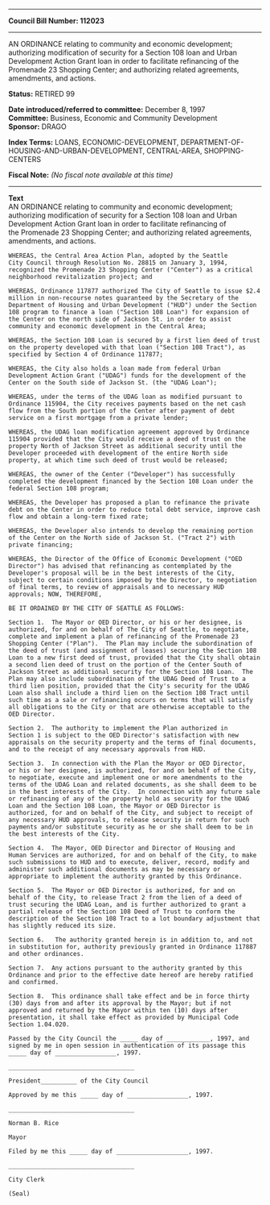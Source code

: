 * * * * *  
  
**Council Bill Number: [](#h0)[](#h2)112023**  
  
* * * * *  
  
AN ORDINANCE relating to community and economic development; authorizing modification of security for a Section 108 loan and Urban Development Action Grant loan in order to facilitate refinancing of the Promenade 23 Shopping Center; and authorizing related agreements, amendments, and actions.  
  
**Status:** RETIRED 99   
  
**Date introduced/referred to committee:** December 8, 1997   
**Committee:** Business, Economic and Community Development   
**Sponsor:** DRAGO   
  
**Index Terms:** LOANS, ECONOMIC-DEVELOPMENT, DEPARTMENT-OF-HOUSING-AND-URBAN-DEVELOPMENT, CENTRAL-AREA, SHOPPING-CENTERS  
  
**Fiscal Note:** *(No fiscal note available at this time)*  
  
* * * * *  
  
**Text**  
    AN ORDINANCE relating to community and economic development;  
    authorizing modification of security for a Section 108 loan and Urban  
    Development Action Grant loan in order to facilitate refinancing of  
    the Promenade 23 Shopping Center; and authorizing related agreements,  
    amendments, and actions.  
  
    WHEREAS, the Central Area Action Plan, adopted by the Seattle  
    City Council through Resolution No. 28815 on January 3, 1994,  
    recognized the Promenade 23 Shopping Center ("Center") as a critical  
    neighborhood revitalization project; and  
  
    WHEREAS, Ordinance 117877 authorized The City of Seattle to issue $2.4  
    million in non-recourse notes guaranteed by the Secretary of the  
    Department of Housing and Urban Development ("HUD") under the Section  
    108 program to finance a loan ("Section 108 Loan") for expansion of  
    the Center on the north side of Jackson St. in order to assist  
    community and economic development in the Central Area;  
  
    WHEREAS, the Section 108 Loan is secured by a first lien deed of trust  
    on the property developed with that loan ("Section 108 Tract"), as  
    specified by Section 4 of Ordinance 117877;  
  
    WHEREAS, the City also holds a loan made from federal Urban  
    Development Action Grant ("UDAG") funds for the development of the  
    Center on the South side of Jackson St. (the "UDAG Loan");  
  
    WHEREAS, under the terms of the UDAG loan as modified pursuant to  
    Ordinance 115904, the City receives payments based on the net cash  
    flow from the South portion of the Center after payment of debt  
    service on a first mortgage from a private lender;  
  
    WHEREAS, the UDAG loan modification agreement approved by Ordinance  
    115904 provided that the City would receive a deed of trust on the  
    property North of Jackson Street as additional security until the  
    Developer proceeded with development of the entire North side  
    property, at which time such deed of trust would be released;  
  
    WHEREAS, the owner of the Center ("Developer") has successfully  
    completed the development financed by the Section 108 Loan under the  
    federal Section 108 program;  
  
    WHEREAS, the Developer has proposed a plan to refinance the private  
    debt on the Center in order to reduce total debt service, improve cash  
    flow and obtain a long-term fixed rate;  
  
    WHEREAS, the Developer also intends to develop the remaining portion  
    of the Center on the North side of Jackson St. ("Tract 2") with  
    private financing;  
  
    WHEREAS, the Director of the Office of Economic Development ("OED  
    Director") has advised that refinancing as contemplated by the  
    Developer's proposal will be in the best interests of the City,  
    subject to certain conditions imposed by the Director, to negotiation  
    of final terms, to review of appraisals and to necessary HUD  
    approvals; NOW, THEREFORE,  
  
    BE IT ORDAINED BY THE CITY OF SEATTLE AS FOLLOWS:  
  
    Section 1.  The Mayor or OED Director, or his or her designee, is  
    authorized, for and on behalf of The City of Seattle, to negotiate,  
    complete and implement a plan of refinancing of the Promenade 23  
    Shopping Center ("Plan").  The Plan may include the subordination of  
    the deed of trust (and assignment of leases) securing the Section 108  
    Loan to a new first deed of trust, provided that the City shall obtain  
    a second lien deed of trust on the portion of the Center South of  
    Jackson Street as additional security for the Section 108 Loan.  The  
    Plan may also include subordination of the UDAG Deed of Trust to a  
    third lien position, provided that the City's security for the UDAG  
    Loan also shall include a third lien on the Section 108 Tract until  
    such time as a sale or refinancing occurs on terms that will satisfy  
    all obligations to the City or that are otherwise acceptable to the  
    OED Director.  
  
    Section 2.  The authority to implement the Plan authorized in  
    Section 1 is subject to the OED Director's satisfaction with new  
    appraisals on the security property and the terms of final documents,  
    and to the receipt of any necessary approvals from HUD.  
  
    Section 3.  In connection with the Plan the Mayor or OED Director,  
    or his or her designee, is authorized, for and on behalf of the City,  
    to negotiate, execute and implement one or more amendments to the  
    terms of the UDAG Loan and related documents, as she shall deem to be  
    in the best interests of the City.  In connection with any future sale  
    or refinancing of any of the property held as security for the UDAG  
    Loan and the Section 108 Loan, the Mayor or OED Director is  
    authorized, for and on behalf of the City, and subject to receipt of  
    any necessary HUD approvals, to release security in return for such  
    payments and/or substitute security as he or she shall deem to be in  
    the best interests of the City.  
  
    Section 4.  The Mayor, OED Director and Director of Housing and  
    Human Services are authorized, for and on behalf of the City, to make  
    such submissions to HUD and to execute, deliver, record, modify and  
    administer such additional documents as may be necessary or  
    appropriate to implement the authority granted by this Ordinance.  
  
    Section 5.  The Mayor or OED Director is authorized, for and on  
    behalf of the City, to release Tract 2 from the lien of a deed of  
    trust securing the UDAG Loan, and is further authorized to grant a  
    partial release of the Section 108 Deed of Trust to conform the  
    description of the Section 108 Tract to a lot boundary adjustment that  
    has slightly reduced its size.  
  
    Section 6.   The authority granted herein is in addition to, and not  
    in substitution for, authority previously granted in Ordinance 117887  
    and other ordinances.  
  
    Section 7.  Any actions pursuant to the authority granted by this  
    Ordinance and prior to the effective date hereof are hereby ratified  
    and confirmed.  
  
    Section 8.  This ordinance shall take effect and be in force thirty  
    (30) days from and after its approval by the Mayor; but if not  
    approved and returned by the Mayor within ten (10) days after  
    presentation, it shall take effect as provided by Municipal Code  
    Section 1.04.020.  
  
    Passed by the City Council the _____ day of ____________, 1997, and  
    signed by me in open session in authentication of its passage this  
    _____ day of _________________, 1997.  
  
    ___________________________________  
  
    President__________ of the City Council  
  
    Approved by me this _____ day of _________________, 1997.  
  
    ___________________________________  
  
    Norman B. Rice  
  
    Mayor  
  
    Filed by me this _____ day of ____________________, 1997.  
  
    ___________________________________  
  
    City Clerk  
  
    (Seal)  
